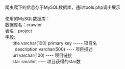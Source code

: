 <div><div>爬虫爬下的信息存于MySQL数据库，通过tools.php调出展示</div><div><br></div><div></div><div>使用的MySQL数据库：</div><div>数据库名：crawler</div><div>表名：project</div><div>字段:</div><div><span style="white-space:pre">		</span> title varchar(100) primary key ----- 项目名</div><div><span style="white-space:pre">		</span> description varchar(500) ---- 项目描述</div><div><span style="white-space:pre">		</span> url varchar(100) ---- 项目链接</div><div><span style="white-space:pre">		</span> star smallint ---- 项目获得的star数</div></div>

